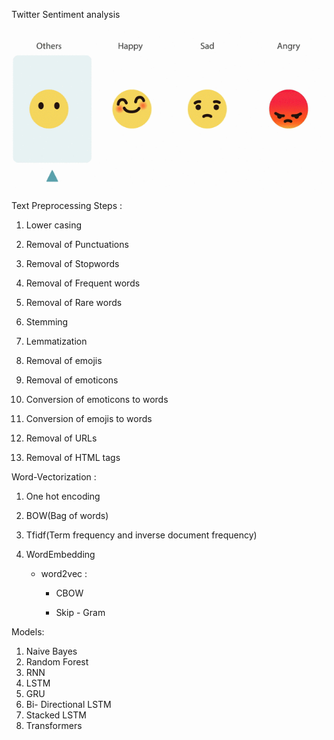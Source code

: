 
Twitter Sentiment analysis

![](https://github.com/BALAJIHARIDASAN/Natural-Language-Processing/blob/main/Twitter%20Sentiment%20Analysis/tweet.gif)

Text Preprocessing Steps :

1. Lower casing

2. Removal of Punctuations

3. Removal of Stopwords

4. Removal of Frequent words

5. Removal of Rare words

6. Stemming

7. Lemmatization

8. Removal of emojis

9. Removal of emoticons

10. Conversion of emoticons to words

11. Conversion of emojis to words

12. Removal of URLs

13. Removal of HTML tags




Word-Vectorization :

1. One hot encoding

2. BOW(Bag of words)

3. Tfidf(Term frequency and inverse document frequency)

4. WordEmbedding 

    - word2vec :

        - CBOW

        - Skip - Gram


Models:

1. Naive Bayes
2. Random Forest
3. RNN
4. LSTM
5. GRU
6. Bi- Directional LSTM
7. Stacked LSTM
8. Transformers
